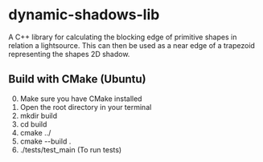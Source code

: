 # dynamic-shadows-lib
A C++ library for calculating the blocking edge of primitive shapes in relation a lightsource. This can then be used as a near edge of a trapezoid representing the shapes 2D shadow.

## Build with CMake (Ubuntu)
0. Make sure you have CMake installed
1. Open the root directory in your terminal
2. mkdir build
3. cd build
4. cmake ../
5. cmake --build .
6. ./tests/test_main (To run tests)